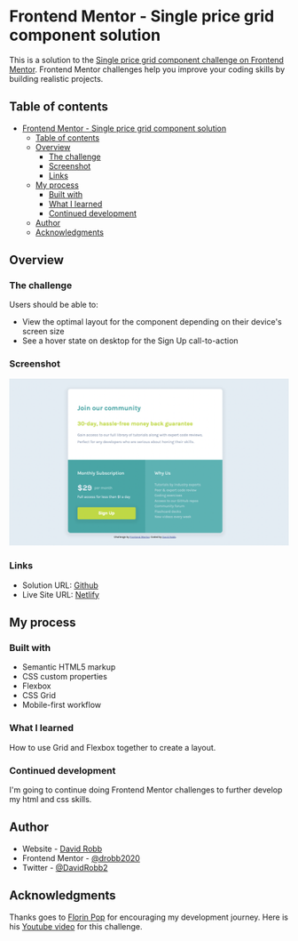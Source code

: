 # Frontend Mentor - Single price grid component solution

This is a solution to the [Single price grid component challenge on Frontend Mentor](https://www.frontendmentor.io/challenges/single-price-grid-component-5ce41129d0ff452fec5abbbc). Frontend Mentor challenges help you improve your coding skills by building realistic projects.

## Table of contents

- [Frontend Mentor - Single price grid component solution](#frontend-mentor---single-price-grid-component-solution)
  - [Table of contents](#table-of-contents)
  - [Overview](#overview)
    - [The challenge](#the-challenge)
    - [Screenshot](#screenshot)
    - [Links](#links)
  - [My process](#my-process)
    - [Built with](#built-with)
    - [What I learned](#what-i-learned)
    - [Continued development](#continued-development)
  - [Author](#author)
  - [Acknowledgments](#acknowledgments)

## Overview

### The challenge

Users should be able to:

- View the optimal layout for the component depending on their device's screen size
- See a hover state on desktop for the Sign Up call-to-action

### Screenshot

![Single Price Grid Component](./assets/screenshot.png)

### Links

- Solution URL: [Github](https://github.com/drobb2020/single-price-grid-component)
- Live Site URL: [Netlify](https://super-peony-deaee4.netlify.app/)

## My process

### Built with

- Semantic HTML5 markup
- CSS custom properties
- Flexbox
- CSS Grid
- Mobile-first workflow

### What I learned

How to use Grid and Flexbox together to create a layout.

### Continued development

I'm going to continue doing Frontend Mentor challenges to further develop my html and css skills.

## Author

- Website - [David Robb](https://davidrobb2021.tech)
- Frontend Mentor - [@drobb2020](https://www.frontendmentor.io/profile/drobb2020)
- Twitter - [@DavidRobb2](https://www.twitter.com/DavidRobb2)

## Acknowledgments

Thanks goes to [Florin Pop](https://www.youtube.com/c/FlorinPop) for encouraging my development journey. Here is his [Youtube video](https://www.youtube.com/watch?v=pbsvhVPFHX0&list=PL1z8BN7AiHCZQrzt6xua7e-g3q9Lo7ovc&index=1) for this challenge.

